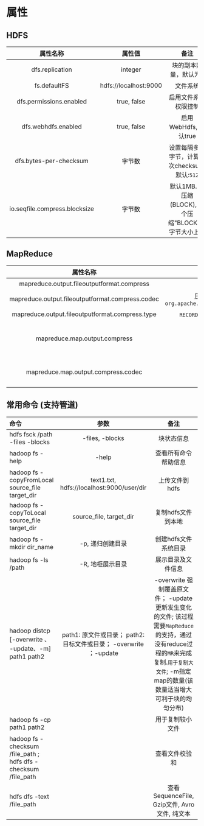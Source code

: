 # 属性

## HDFS
| 属性名称 | 属性值 | 备注 |
| :------:|:------: | :------: |
| dfs.replication | integer | 块的副本数量，默认为3 |
| fs.defaultFS | hdfs://localhost:9000  | 文件系统 |
| dfs.permissions.enabled | true, false |  启用文件系统权限控制 |
| dfs.webhdfs.enabled | true, false | 启用WebHdfs, 默认true |
| dfs.bytes-per-checksum | 字节数 | 设置每隔多少字节，计算一次checksum. 默认:`512`  |
| io.seqfile.compress.blocksize | 字节数 | 默认1MB. 块压缩(BLOCK), 每个压缩"BLOCK"的字节大小上限 |

## MapReduce
| 属性名称 | 属性值 | 备注 |
| :------:|:------: | :------: |
| mapreduce.output.fileoutputformat.compress| true, false | mapreduce的输出使用压缩 |
| mapreduce.output.fileoutputformat.compress.codec | 压缩格式完整类名， 如：<br />`org.apache.hadoop.io.compress.SnappyCodec` | mapreduce输出文件的压缩格式(也可以在应用中设置，FileIOutputFormat.setOutputCompressor())|
| mapreduce.output.fileoutputformat.compress.type | `RECORD`(默认)或`BLOCK`(更高效)或`NONE` | 设置压缩文件格式为`SequenceFile` |
| mapreduce.map.output.compress | true, false | 设置map输出中间结果是使用压缩，使用快速压缩如: LZO、Snappy等，减少mapper传输到reducer的数据量可以获得``性能上的提升``。也可以： conf.setBoolean(Job.MAP_OUTPUT_COMPRESS,true_or_false); |
| mapreduce.map.output.compress.codec | 压缩格式的完整类名 | map输出中间结果是使用压缩格式 。也可以:  conf.setClass(Job.MAP_OUTPUT_COMPRESS_CLASS, 完整类名)|

## 常用命令 (支持管道)
| 命令 | 参数 | 备注 |
| :------|:------: | :------: |
| hdfs fsck /path -files -blocks | -files, -blocks | 块状态信息 |
| hadoop fs  -help | -help|查看所有命令帮助信息|
| hadoop fs -copyFromLocal source_file target_dir| text1.txt, hdfs://localhost:9000/user/dir | 上传文件到hdfs|
| hadoop fs -copyToLocal source_file target_dir | source_file, target_dir | 复制hdfs文件到本地 |
| hadoop fs -mkdir dir_name | -p, 递归创建目录 | 创建hdfs文件系统目录 |
| hadoop fs -ls /path | -R, 地柜展示目录 | 展示目录及文件信息 |
| hadoop distcp  [-overwrite 、 -update、-m]  path1 path2 | path1: 原文件或目录； path2: 目标文件或目录； -overwrite ；-update | -overwrite 强制覆盖原文件；  -update更新发生变化的文件; 该过程需要`MapReduce`的支持，通过没有reduce过程的`MR`来完成复制.`用于复制大文件`; -m指定map的数量(该数量适当增大可利于块的均匀分布)|
| hadoop fs -cp path1 path2 | |用于复制较小文件|
| hadoop fs -checksum /file_path ; <br /> hdfs dfs -checksum /file_path | | 查看文件校验和 |
| hdfs dfs -text /file_path | | 查看SequenceFile, Gzip文件, Avro文件, 纯文本 |

